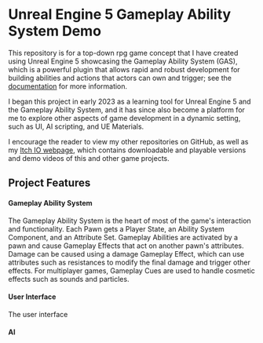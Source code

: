 <h1>Unreal Engine 5 Gameplay Ability System Demo</h1>

<p>
  This repository is for a top-down rpg game concept that I have created using Unreal Engine 5 showcasing the Gameplay Ability System (GAS), which is a powerful plugin that allows rapid and robust development for building abilities and actions that actors can own and trigger; see the <a href="https://dev.epicgames.com/documentation/en-us/unreal-engine/understanding-the-unreal-engine-gameplay-ability-system">documentation</a> for more information. 
</p>
<p>
  I began this project in early 2023 as a learning tool for Unreal Engine 5 and the Gameplay Ability System, and it has since also become a platform for me to explore other aspects of game development in a dynamic setting, such as UI, AI scripting, and UE Materials.
</p>
<p>
  I encourage the reader to view my other repositories on GitHub, as well as my <a href="https://carterleew.itch.io/">Itch IO webpage</a>, which contains downloadable and playable versions and demo videos of this and other game projects.
</p>

<h2>Project Features</h2>

<h4>Gameplay Ability System</h4>
<p>
  The Gameplay Ability System is the heart of most of the game's interaction and functionality. Each Pawn gets a Player State, an Ability System Component, and an Attribute Set. Gameplay Abilities are activated by a pawn and cause Gameplay Effects that act on another pawn's attributes. Damage can be caused using a damage Gameplay Effect, which can use attributes such as resistances to modify the final damage and trigger other effects. For multiplayer games, Gameplay Cues are used to handle cosmetic effects such as sounds and particles.
</p>

<h4>User Interface</h4>
<p>
  The user interface
</p>

<h4>AI</h4>
<p>
  
</p>

